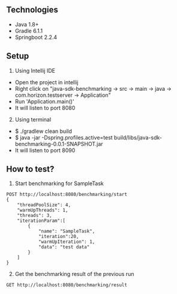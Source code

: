 
## Technologies
* Java 1.8+
* Gradle 6.1.1
* Springboot 2.2.4


Setup
-----

1) Using Intellij IDE
* Open the project in intellij
* Right click on "java-sdk-benchmarking -> src -> main -> java -> com.horizon.testserver -> Application"
* Run 'Application.main()'
* It will listen to port 8080

2) Using terminal
* $ ./gradlew clean build
* $ java -jar -Dspring.profiles.active=test build/libs/java-sdk-benchmarking-0.0.1-SNAPSHOT.jar
* It will listen to port 8090

How to test?
------------

1) Start benchmarking for SampleTask
```
POST http://localhost:8080/benchmarking/start
{
    "threadPoolSize": 4,
    "warmUpThreads": 1,
    "threads": 3,
    "iterationParam":[
        {
            "name": "SampleTask",
            "iteration":20,
            "warmUpIteration": 1,
            "data": "test data"
        }
    ]
}
```
2) Get the benchmarking result of the previous run
```
GET http://localhost:8080/benchmarking/result
```

